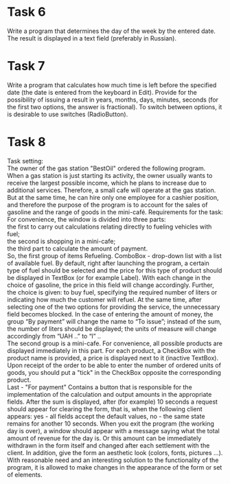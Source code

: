 <h1> Task 6 </h1>
Write a program that determines the day of the week by the entered date. The result is displayed in a text field (preferably in Russian).
<h1> Task 7 </h1>
Write a program that calculates how much time is left before the specified date (the date is entered from the keyboard in Edit). Provide for the possibility of issuing a result in years, months, days, minutes, seconds (for the first two options, the answer is fractional). To switch between options, it is desirable to use switches (RadioButton).
<h1> Task 8 </h1>
Task setting: <br>
The owner of the gas station "BestOil" ordered the following program. When a gas station is just starting its activity, the owner usually wants to receive the largest possible income, which he plans to increase due to additional services. Therefore, a small cafe will operate at the gas station. But at the same time, he can hire only one employee for a cashier position, and therefore the purpose of the program is to account for the sales of gasoline and the range of goods in the mini-café.
Requirements for the task: <br>
For convenience, the window is divided into three parts: <br>
the first to carry out calculations relating directly to fueling vehicles with fuel; <br>
the second is shopping in a mini-cafe; <br>
the third part to calculate the amount of payment. <br>
So, the first group of items Refueling. ComboBox - drop-down list with a list of available fuel. By default, right after launching the program, a certain type of fuel should be selected and the price for this type of product should be displayed in TextBox (or for example Label). With each change in the choice of gasoline, the price in this field will change accordingly. Further, the choice is given: to buy fuel, specifying the required number of liters or indicating how much the customer will refuel. At the same time, after selecting one of the two options for providing the service, the unnecessary field becomes blocked. In the case of entering the amount of money, the group “By payment” will change the name to “To issue”; instead of the sum, the number of liters should be displayed; the units of measure will change accordingly from “UAH ..” to “l” .. <br>
The second group is a mini-cafe. For convenience, all possible products are displayed immediately in this part. For each product, a CheckBox with the product name is provided, a price is displayed next to it (inactive TextBox). Upon receipt of the order to be able to enter the number of ordered units of goods, you should put a "tick" in the CheckBox opposite the corresponding product. <br> Last - "For payment" Contains a button that is responsible for the implementation of the calculation and output amounts in the appropriate fields. After the sum is displayed, after (for example) 10 seconds a request should appear for clearing the form, that is, when the following client appears: yes - all fields accept the default values, no - the same state remains for another 10 seconds. When you exit the program (the working day is over), a window should appear with a message saying what the total amount of revenue for the day is. Or this amount can be immediately withdrawn in the form itself and changed after each settlement with the client. In addition, give the form an aesthetic look (colors, fonts, pictures ...). <br>
With reasonable need and an interesting solution to the functionality of the program, it is allowed to make changes in the appearance of the form or set of elements.
